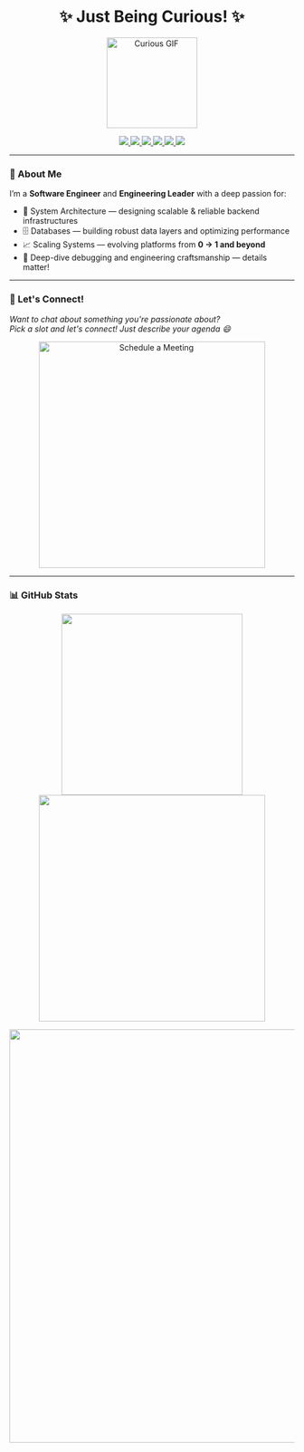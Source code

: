 <h1 align="center">✨ Just Being Curious! ✨</h1>

<p align="center">
  <img src="https://media.giphy.com/media/Ah3zHH7hvsSB2/giphy.gif" height="160px" alt="Curious GIF">
</p>

<p align="center">
  <a href="https://twitter.com/saurabhkr78">
    <img src="https://img.shields.io/twitter/follow/saurabhkr78?style=social" />
  </a>
  <a href="https://linkedin.com/in/saurabhkr78">
    <img src="https://img.shields.io/badge/-saurabhkr78-blue?style=flat-square&logo=Linkedin&logoColor=white" />
  </a>
  <a href="mailto:saurabhkr78@gmail.com">
    <img src="https://img.shields.io/badge/-saurabhkr78@gmail.com-D14836?style=flat-square&logo=Gmail&logoColor=white" />
  </a>
  <a href="https://discord.com">
    <img src="https://img.shields.io/badge/-saurabhkr78%237599-7289DA?style=flat-square&logo=Discord&logoColor=white" />
  </a>
  <a href="https://codeforces.com/profile/saurabhkr78">
    <img src="https://img.shields.io/badge/-saurabhkr78-1F8ACB?style=flat-square&logo=Codeforces&logoColor=white" />
  </a>
  <a href="https://leetcode.com/saurabhkr78">
    <img src="https://img.shields.io/badge/-saurabhkr78-FFA116?style=flat-square&logo=LeetCode&logoColor=white" />
  </a>
</p>

---

### 🚀 About Me

I’m a **Software Engineer** and **Engineering Leader** with a deep passion for:

- 🧠 System Architecture — designing scalable & reliable backend infrastructures  
- 🗄️ Databases — building robust data layers and optimizing performance  
- 📈 Scaling Systems — evolving platforms from **0 → 1 and beyond**  
- 🎯 Deep-dive debugging and engineering craftsmanship — details matter!

---

### 📅 Let's Connect!

<em>
  Want to chat about something you're passionate about?<br>
  Pick a slot and let's connect! Just describe your agenda 😄
</em>

<p align="center">
  <a href="https://calendly.com/meetsaurabh78/30min" target="_blank">
    <img width="400" alt="Schedule a Meeting" src="https://user-images.githubusercontent.com/15426564/144297439-f530f383-e73e-41e0-9914-a9b7d3f432e5.png">
  </a>
</p>

---

### 📊 GitHub Stats

<p align="center">
  <img src="https://github-readme-stats.vercel.app/api/top-langs?username=saurabhkr78&show_icons=true&locale=en&layout=compact" width="320" />
  <img src="https://github-readme-stats.vercel.app/api?username=saurabhkr78&show_icons=true&locale=en&theme=default" width="400" />
</p>

<p align="center">
  <img src="https://streak-stats.demolab.com/?user=saurabhkr78" width="730" />
</p>
